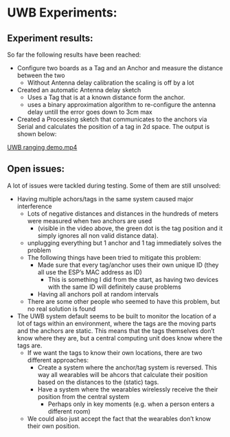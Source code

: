 # UWB Experiments:

## Experiment results:

So far the following results have been reached:

- Configure two boards as a Tag and an Anchor and measure the distance between the two
    - Without Antenna delay calibration the scaling is off by a lot
- Created an automatic Antenna delay sketch
    - Uses a Tag that is at a known distance form the anchor.
    - uses a binary approximation algorithm to re-configure the antenna delay untill the error goes down to 3cm max
- Created a Processing sketch that communicates to the anchors via Serial and calculates the position of a tag in 2d space. The output is shown below:

[UWB ranging demo.mp4](https://prod-files-secure.s3.us-west-2.amazonaws.com/3c939a49-8303-49f7-b233-f08f2f83ed3d/37767032-bd52-45a7-8085-21f37c324d3b/UWB_ranging_demo.mp4)

## Open issues:

A lot of issues were tackled during testing. Some of them are still unsolved:

- Having multiple achors/tags in the same system caused major interference
    - Lots of negative distances and distances in the hundreds of meters were measured when two anchors are used
        - (visible in the video above, the green dot is the tag position and it simply ignores all non valid distance data).
    - unplugging everything but 1 anchor and 1 tag immediately solves the problem
    - The following things have been tried to mitigate this problem:
        - Made sure that every tag/anchor uses their own unique ID (they all use the ESP’s MAC address as ID)
            - This is something I did from the start, as having two devices with the same ID will definitely cause problems
        - Having all anchors poll at random intervals
    - There are some other people who seemed to have this problem, but no real solution is found
- The UWB system default seems to be built to monitor the location of a lot of tags within an environment, where the tags are the moving parts and the anchors are static. This means that the tags themselves don’t know where they are, but a central computing unit does know where the tags are.
    - If we want the tags to know their own locations, there are two different approaches:
        - Create a system where the anchor/tag system is reversed. This way all wearables will be ahcors that calculate their position based on the distances to the (static) tags.
        - Have a system where the wearables wirelessly receive the their position from the central system
            - Perhaps only in key moments (e.g. when a person enters a different room)
    - We could also just accept the fact that the wearables don’t know their own position.
